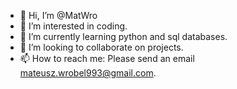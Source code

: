 - 👋 Hi, I’m @MatWro
- 👀 I’m interested in coding.
- 🌱 I’m currently learning python and sql databases.
- 💞️ I’m looking to collaborate on projects.
- 📫 How to reach me: Please send an email mateusz.wrobel993@gmail.com.
